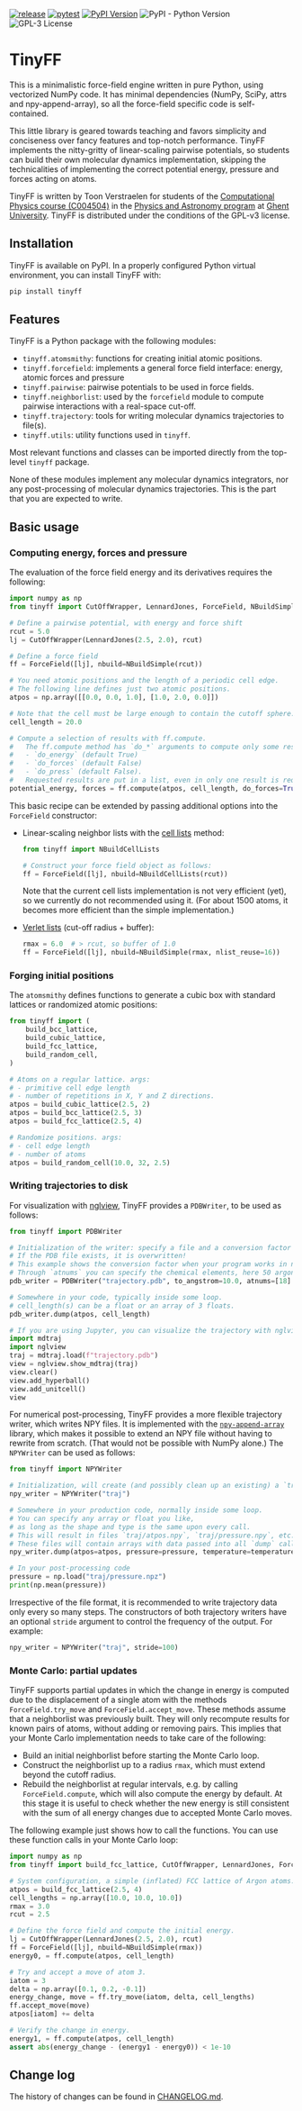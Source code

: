 [![release](https://github.com/molmod/tinyff/actions/workflows/release.yaml/badge.svg)](https://github.com/molmod/tinyff/actions/workflows/release.yaml)
[![pytest](https://github.com/molmod/tinyff/actions/workflows/pytest.yaml/badge.svg)](https://github.com/molmod/tinyff/actions/workflows/pytest.yaml)
[![PyPI Version](https://img.shields.io/pypi/v/tinyff)](https://pypi.org/project/tinyff/)
![PyPI - Python Version](https://img.shields.io/pypi/pyversions/tinyff)
![GPL-3 License](https://img.shields.io/github/license/molmod/tinyff)

# TinyFF

This is a minimalistic force-field engine written in pure Python,
using vectorized NumPy code.
It has minimal dependencies (NumPy, SciPy, attrs and npy-append-array),
so all the force-field specific code is self-contained.

This little library is geared towards teaching and favors simplicity and conciseness
over fancy features and top-notch performance.
TinyFF implements the nitty-gritty of linear-scaling pairwise potentials,
so students can build their own molecular dynamics implementation,
skipping the technicalities of implementing the correct
potential energy, pressure and forces acting on atoms.

TinyFF is written by Toon Verstraelen for students of the
[Computational Physics course (C004504)](https://studiekiezer.ugent.be/2024/studiefiche/en/C004504) in the
[Physics and Astronomy program](https://studiekiezer.ugent.be/2024/master-of-science-in-physics-and-astronomy-CMPHYS-en/programma) at
[Ghent University](https://www.ugent.be/).
TinyFF is distributed under the conditions of the GPL-v3 license.


## Installation

TinyFF is available on PyPI.
In a properly configured Python virtual environment,
you can install TinyFF with:

```bash
pip install tinyff
```

## Features

TinyFF is a Python package with the following modules:

- `tinyff.atomsmithy`: functions for creating initial atomic positions.
- `tinyff.forcefield`: implements a general force field interface: energy, atomic forces and pressure
- `tinyff.pairwise`: pairwise potentials to be used in force fields.
- `tinyff.neighborlist`: used by the `forcefield` module to compute pairwise interactions
   with a real-space cut-off.
- `tinyff.trajectory`: tools for writing molecular dynamics trajectories to file(s).
- `tinyff.utils`: utility functions used in `tinyff`.

Most relevant functions and classes can be imported directly from the top-level `tinyff` package.

None of these modules implement any molecular dynamics integrators,
nor any post-processing of molecular dynamics trajectories.
This is the part that you are expected to write.


## Basic usage

### Computing energy, forces and pressure

The evaluation of the force field energy and its derivatives requires the following:

```python
import numpy as np
from tinyff import CutOffWrapper, LennardJones, ForceField, NBuildSimple

# Define a pairwise potential, with energy and force shift
rcut = 5.0
lj = CutOffWrapper(LennardJones(2.5, 2.0), rcut)

# Define a force field
ff = ForceField([lj], nbuild=NBuildSimple(rcut))

# You need atomic positions and the length of a periodic cell edge.
# The following line defines just two atomic positions.
atpos = np.array([[0.0, 0.0, 1.0], [1.0, 2.0, 0.0]])

# Note that the cell must be large enough to contain the cutoff sphere.
cell_length = 20.0

# Compute a selection of results with ff.compute.
#   The ff.compute method has `do_*` arguments to compute only some results:
#   - `do_energy` (default True)
#   - `do_forces` (default False)
#   - `do_press` (default False).
#   Requested results are put in a list, even in only one result is requested.
potential_energy, forces = ff.compute(atpos, cell_length, do_forces=True)
```

This basic recipe can be extended by passing additional options
into the `ForceField` constructor:

- Linear-scaling neighbor lists with the
  [cell lists](https://en.wikipedia.org/wiki/Cell_lists) method:

    ```python
    from tinyff import NBuildCellLists

    # Construct your force field object as follows:
    ff = ForceField([lj], nbuild=NBuildCellLists(rcut))
    ```

    Note that the current cell lists implementation is not very efficient (yet),
    so we currently do not recommended using it.
    (For about 1500 atoms, it becomes more efficient than the simple implementation.)

- [Verlet lists](https://en.wikipedia.org/wiki/Verlet_list) (cut-off radius + buffer):

    ```python
    rmax = 6.0  # > rcut, so buffer of 1.0
    ff = ForceField([lj], nbuild=NBuildSimple(rmax, nlist_reuse=16))
    ```


### Forging initial positions

The `atomsmithy` defines functions to generate a cubic box
with standard lattices or randomized atomic positions:

```python
from tinyff import (
    build_bcc_lattice,
    build_cubic_lattice,
    build_fcc_lattice,
    build_random_cell,
)

# Atoms on a regular lattice. args:
# - primitive cell edge length
# - number of repetitions in X, Y and Z directions.
atpos = build_cubic_lattice(2.5, 2)
atpos = build_bcc_lattice(2.5, 3)
atpos = build_fcc_lattice(2.5, 4)

# Randomize positions. args:
# - cell edge length
# - number of atoms
atpos = build_random_cell(10.0, 32, 2.5)
```

### Writing trajectories to disk

For visualization with [nglview](https://github.com/nglviewer/nglview),
TinyFF provides a `PDBWriter`, to be used as follows:

```python
from tinyff import PDBWriter

# Initialization of the writer: specify a file and a conversion factor to angstrom.
# If the PDB file exists, it is overwritten!
# This example shows the conversion factor when your program works in nanometer.
# Through `atnums` you can specify the chemical elements, here 50 argon atoms (Z=18).
pdb_writer = PDBWriter("trajectory.pdb", to_angstrom=10.0, atnums=[18] * 50)

# Somewhere in your code, typically inside some loop.
# cell_length(s) can be a float or an array of 3 floats.
pdb_writer.dump(atpos, cell_length)

# If you are using Jupyter, you can visualize the trajectory with nglview as follows:
import mdtraj
import nglview
traj = mdtraj.load(f"trajectory.pdb")
view = nglview.show_mdtraj(traj)
view.clear()
view.add_hyperball()
view.add_unitcell()
view
```

For numerical post-processing, TinyFF provides a more flexible trajectory writer,
which writes NPY files.
It is implemented with the [`npy-append-array`](https://pypi.org/project/npy-append-array/) library,
which makes it possible to extend an NPY file without having to rewrite from scratch.
(That would not be possible with NumPy alone.)
The `NPYWriter` can be used as follows:

```python
from tinyff import NPYWriter

# Initialization, will create (and possibly clean up an existing) a `traj` directory.
npy_writer = NPYWriter("traj")

# Somewhere in your production code, normally inside some loop.
# You can specify any array or float you like,
# as long as the shape and type is the same upon every call.
# This will result in files `traj/atpos.npy`, `traj/pressure.npy`, etc.
# These files will contain arrays with data passed into all `dump` calls.
npy_writer.dump(atpos=atpos, pressure=pressure, temperature=temperature, ...)

# In your post-processing code
pressure = np.load("traj/pressure.npz")
print(np.mean(pressure))
```

Irrespective of the file format,
it is recommended to write trajectory data only every so many steps.
The constructors of both trajectory writers have an optional `stride` argument
to control the frequency of the output.
For example:

```python
npy_writer = NPYWriter("traj", stride=100)
```


### Monte Carlo: partial updates

TinyFF supports partial updates in which the change in energy is computed due to the
displacement of a single atom with the methods `ForceField.try_move` and `ForceField.accept_move`.
These methods assume that a neighborlist was previously built.
They will only recompute results for known pairs of atoms, without adding or removing pairs.
This implies that your Monte Carlo implementation needs to take care of the following:

- Build an initial neighborlist before starting the Monte Carlo loop.
- Construct the neighborlist up to a radius `rmax`, which must extend beyond the cutoff radius.
- Rebuild the neighborlist at regular intervals, e.g. by calling `ForceField.compute`,
  which will also compute the energy by default.
  At this stage it is useful to check whether the new energy is still consistent
  with the sum of all energy changes due to accepted Monte Carlo moves.

The following example just shows how to call the functions.
You can use these function calls in your Monte Carlo loop:

```python
import numpy as np
from tinyff import build_fcc_lattice, CutOffWrapper, LennardJones, ForceField, NBuildSimple

# System configuration, a simple (inflated) FCC lattice of Argon atoms.
atpos = build_fcc_lattice(2.5, 4)
cell_lengths = np.array([10.0, 10.0, 10.0])
rmax = 3.0
rcut = 2.5

# Define the force field and compute the initial energy.
lj = CutOffWrapper(LennardJones(2.5, 2.0), rcut)
ff = ForceField([lj], nbuild=NBuildSimple(rmax))
energy0, = ff.compute(atpos, cell_length)

# Try and accept a move of atom 3.
iatom = 3
delta = np.array([0.1, 0.2, -0.1])
energy_change, move = ff.try_move(iatom, delta, cell_lengths)
ff.accept_move(move)
atpos[iatom] += delta

# Verify the change in energy.
energy1, = ff.compute(atpos, cell_length)
assert abs(energy_change - (energy1 - energy0)) < 1e-10
```


## Change log

The history of changes can be found in [CHANGELOG.md](CHANGELOG.md).
